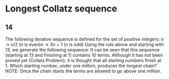 # Longest Collatz sequence
## 14

The following iterative sequence is defined for the set of positive integers:
n → n/2 (n is even)n → 3n + 1 (n is odd)
Using the rule above and starting with 13, we generate the following sequence:
It can be seen that this sequence (starting at 13 and finishing at 1) contains 10 terms. Although it has not been proved yet (Collatz Problem), it is thought that all starting numbers finish at 1.
Which starting number, under one million, produces the longest chain?
NOTE: Once the chain starts the terms are allowed to go above one million.